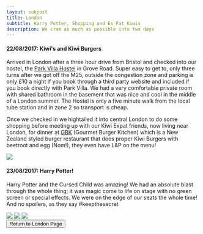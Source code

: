 ```yaml
---
layout: subpost
title: London
subtitle: Harry Potter, Shopping and Ex Pat Kiwis
description: We cram as much as possible into two days
---
```


<h4>22/08/2017: Kiwi's and Kiwi Burgers</h4>

Arrived in London after a three hour drive from Bristol and checked into our hostel, the <a target="_blank" href="https://www.parkvilla.co.uk/">Park Villa Hostel</a> in Grove Road. Super easy to get to, only three turns after we got off the M25, outside the congestion zone and parking is only £10 a night if you book through a third party website and included if you book directly with Park Villa. We had a very comfortable private room with shared bathroom in the basement that was nice and cool in the middle of a London summer. The Hostel is only a five minute walk from the local tube station and in zone 2 so transport is cheap.

Once we checked in we hightailed it into central London to do some shopping before meeting up with our Kiwi Expat friends, now living near London, for dinner at <a target="_blank" href="https://www.gbk.co.uk/">GBK</a> (Gourmet Burger Kitchen) which is a New Zealand styled burger restaurant that does proper Kiwi Burgers with beetroot and egg (Nom!), they even have L&P on the menu!

<img src="https://lh3.googleusercontent.com/Iv2uDlmvpD6puEmoz6JL8ode5yQFFvgLSSvWKNZmX8l85i8zX7_DTrq40GY1X8h3SShZxvYcAYSmZ_4D1NM8H9pp_j5nyux9bPEB47Jzb5iA8H6Vm_py12KMyhba1GgktWtzCklOD0U=w2400" class="image1">

<h4>23/08/2017: Harry Potter!</h4>

Harry Potter and the Cursed Child was amazing! We had an absolute blast through the whole thing; it was magic come to life on stage with no green screen or special effects. We were on the edge of our seats the whole time! And no spoilers, as they say #keepthesecret

<img src="https://lh3.googleusercontent.com/uw7zGiS0K1q5erk26MyBhzx6Ye799o6DhmDv947v3NwI-gBDf6dPWty7m5WY35RemLnAwIeHEc3LPmmKoeJBSaqkzHOyyQ679ixbKoV5t16YcjhehIoPiTGlf2At0ib8NNTQ3zJxRu8=w2400" class="image1">
<img src="https://lh3.googleusercontent.com/wixyqKiL7pwLC7plcUAO9BRJWMPbJroFmRXVm_09vE7IdSMGMJAfRXxmuZIMA-MYQyNaavimEWWttMhkAkFDTfjjOuorRUT1dv0UfOhM5Tg7OXqZYI2Zx31fPwciKOtfTWha6aa1DYA=w2400" class="image1">
<img src="https://lh3.googleusercontent.com/BedrwwjVAqy_7fQAOkU-3XKHJXe4QuDgNVIm9tyV9-GJ0xAieMl_LbXpX_aIZg-175wd0iIHhSqHudtSyDNFoPqW1RU7NpzjkXmPJfDXe4I-BBiLiFVZc_0dlPP0vM94qRvkE0sODNM=w2400" class="image1">

<div class="wrapper">
  <input type="button" class="button" value="Return to London Page" onclick="self.close()">
</div>

